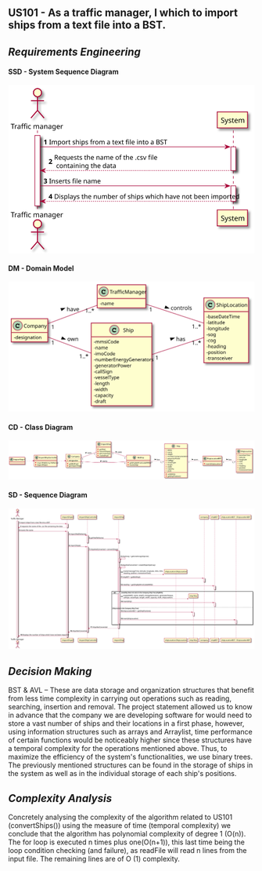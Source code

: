 ## US101 - As a traffic manager, I which to import ships from a text file into a BST.

## *Requirements Engineering*
#### SSD - System Sequence Diagram
![SSD_US101](US101_SSD.svg)
#### DM - Domain Model
![DM_US101](US101_DM.svg)
#### CD - Class Diagram
![CD_US101](US101_CD.svg)
#### SD - Sequence Diagram
![SD_US101](US101_SD.svg)

## *Decision Making*
BST & AVL – These are data storage and organization structures that benefit from less time complexity in carrying out operations such as reading, searching, insertion and removal.
The project statement allowed us to know in advance that the company we are developing software for would need to store a vast number of ships and their locations in a first phase, however, using information structures such as arrays and Arraylist, time performance of certain functions would be noticeably higher since these structures have a temporal complexity for the operations mentioned above.
Thus, to maximize the efficiency of the system's functionalities, we use binary trees.
The previously mentioned structures can be found in the storage of ships in the system as well as in the individual storage of each ship's positions.

## *Complexity Analysis*
Concretely analysing the complexity of the algorithm related to US101 (convertShips())
using the measure of time (temporal complexity) we conclude that the algorithm has
polynomial complexity of degree 1 (O(n)).
The for loop is executed n times plus one(O(n+1)), this last time being the loop condition
checking (and failure), as readFile will read n lines from the input file. The remaining lines
are of O (1) complexity.